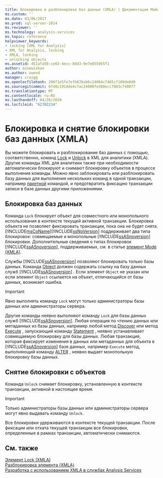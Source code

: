 ```yaml
---
title: Блокировка и разблокировка баз данных (XMLA) | Документация Майкрософт
ms.custom: ''
ms.date: 03/06/2017
ms.prod: sql-server-2014
ms.reviewer: ''
ms.technology: analysis-services
ms.topic: reference
helpviewer_keywords:
- locking [XML for Analysis]
- XML for Analysis, locking
- XMLA, locking
- unlocking objects
ms.assetid: 451afa58-ce03-4ecc-8dd3-9e7e8559b5f1
author: minewiskan
ms.author: owend
manager: craigg
ms.openlocfilehash: 290f1e5fe7efb876ab6c24004c7465cf109de0d0
ms.sourcegitcommit: 6fd8c1914de4c7ac24900fe388ecc7883c740077
ms.translationtype: MT
ms.contentlocale: ru-RU
ms.lasthandoff: 04/26/2020
ms.locfileid: "62702234"
---
```

# <a name="locking-and-unlocking-databases-xmla"></a>Блокировка и снятие блокировки баз данных (XMLA)
  Вы можете блокировать и разблокирование баз данных с помощью, соответственно, команд [Lock](https://docs.microsoft.com/bi-reference/xmla/xml-elements-commands/lock-element-xmla) и [Unlock](https://docs.microsoft.com/bi-reference/xmla/xml-elements-commands/lock-element-xmla) в XML для аналитики (XMLA). Другие команды XML для аналитики также при необходимости автоматически блокируют и снимают блокировку объектов в процессе выполнения команды. Можно явно заблокировать или разблокировать базу данных для выполнения нескольких команд в одной транзакции, например [пакетной](https://docs.microsoft.com/bi-reference/xmla/xml-elements-commands/batch-element-xmla) командой, и предотвратить фиксацию транзакции записи в базе данных другими приложениями.  
  
## <a name="locking-databases"></a>Блокировка баз данных  
 Команда `Lock` блокирует объект для совместного или монопольного использования в контексте текущей активной транзакции. Блокировка объекта не позволяет фиксировать транзакции, пока она не будет снята. [!INCLUDE[msCoName](../../includes/msconame-md.md)][!INCLUDE[ssNoVersion](../../includes/ssnoversion-md.md)] поддерживает два типа блокировок: совмещаемые и монопольные [!INCLUDE[ssASnoversion](../../includes/ssasnoversion-md.md)] блокировки. Дополнительные сведения о типах блокировок [!INCLUDE[ssASnoversion](../../includes/ssasnoversion-md.md)], поддерживаемых, см. в статье [элемент Mode &#40;XMLA&#41;](https://docs.microsoft.com/bi-reference/xmla/xml-elements-properties/mode-element-xmla).  
  
 Службы [!INCLUDE[ssASnoversion](../../includes/ssasnoversion-md.md)] позволяют блокировать только базы данных. Команда [Object](https://docs.microsoft.com/bi-reference/xmla/xml-elements-properties/object-element-xmla) должен содержать ссылку на базу данных служб [!INCLUDE[ssASnoversion](../../includes/ssasnoversion-md.md)] . Если элемент `Object` не указан или если элемент `Object` ссылается на объект, отличающийся от базы данных, возникает ошибка.  
  
> [!IMPORTANT]  
>  Явно выполнять команду `Lock` могут только администраторы базы данных или администраторы сервера.  
  
 Другие команды неявно выполняют команду `Lock` для базы данных служб [!INCLUDE[ssASnoversion](../../includes/ssasnoversion-md.md)]. Любая операция по чтению данных или метаданных из базы данных, например любой метод [Discover](https://docs.microsoft.com/bi-reference/xmla/xml-elements-methods-discover) или метод [Execute](https://docs.microsoft.com/bi-reference/xmla/xml-elements-methods-execute) , запускающий команду [Statement](https://docs.microsoft.com/bi-reference/xmla/xml-elements-commands/statement-element-xmla) , неявно устанавливает совмещаемую блокировку для базы данных. Любая транзакция, которая фиксирует изменения в данных или метаданных для объекта в [!INCLUDE[ssASnoversion](../../includes/ssasnoversion-md.md)] базе данных, например `Execute` метод, выполняющий команду [ALTER](https://docs.microsoft.com/bi-reference/xmla/xml-elements-commands/alter-element-xmla) , неявно выдает монопольную блокировку базы данных.  
  
## <a name="unlocking-objects"></a>Снятие блокировки с объектов  
 Команда `Unlock` снимает блокировку, установленную в контексте транзакции, активной в настоящее время.  
  
> [!IMPORTANT]  
>  Только администраторы базы данных или администраторы сервера могут явно выдавать команду `Unlock`.  
  
 Все блокировки удерживаются в контексте текущей транзакции. После фиксации или отката текущей транзакции все блокировки, определенные в рамках транзакции, автоматически снимаются.  
  
## <a name="see-also"></a>См. также  
 [Элемент Lock &#40;XMLA&#41;](https://docs.microsoft.com/bi-reference/xmla/xml-elements-commands/lock-element-xmla)   
 [Разблокировка элемента &#40;XMLA&#41;](https://docs.microsoft.com/bi-reference/xmla/xml-elements-commands/lock-element-xmla)   
 [Разработка с использованием XMLA в службах Analysis Services](developing-with-xmla-in-analysis-services.md)  
  
  
